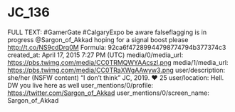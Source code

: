 # JC_136

FULL TEXT: #GamerGate #CalgaryExpo be aware falseflagging is in progress @Sargon_of_Akkad hoping for a signal boost please http://t.co/NS9cdDrq0M
Formula: 92ca6f47289944798774794b377374c3
created_at: April 17, 2015 7:27 PM (UTC)
media/0/media_url: https://pbs.twimg.com/media/CC0TRMQWYAAcszl.png
media/1/media_url: https://pbs.twimg.com/media/CC0TRaXWgAAwyw3.png
user/description: she/her (NSFW content) “I don’t think” JC, 2019.  ❤️ 25
user/location: Hell. DW you live here as well
user_mentions/0/profile: https://twitter.com/Sargon_of_Akkad
user_mentions/0/screen_name: Sargon_of_Akkad